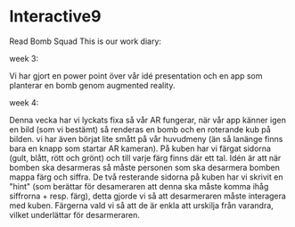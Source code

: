 # Interactive9
Read Bomb Squad
This is our work diary:


week 3:

Vi har gjort en power point över vår idé presentation och en app som planterar en bomb genom augmented reality.

week 4:

Denna vecka har vi lyckats fixa så vår AR fungerar, när vår app känner igen en bild (som vi bestämt) så renderas en bomb och en roterande kub på bilden. vi har även börjat lite smått på vår huvudmeny (än så lanänge finns bara en knapp som startar AR kameran). På kuben har vi färgat sidorna (gult, blått, rött och grönt) och till varje färg finns där ett tal. Idén är att när bomben ska desarmeras så måste personen som ska desarmera bomben mappa färg och siffra. De två resterande sidorna på kuben har vi skrivit en "hint" (som berättar för desameraren att denna ska måste komma ihåg siffrorna + resp. färg), detta gjorde vi så att desarmeraren måste interagera med kuben. Färgerna vald vi så att de är enkla att urskilja från varandra, vilket underlättar för desarmeraren.
